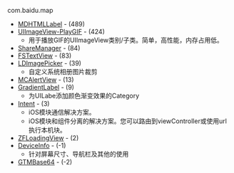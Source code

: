 com.baidu.map


- [MDHTMLLabel](https://github.com/mattdonnelly/MDHTMLLabel.git) - (489)
- [UIImageView-PlayGIF](https://github.com/yfme/UIImageView-PlayGIF.git) - (424)
    - 用于播放GIF的UIImageView类别/子类。简单，高性能，内存占用低。
- [ShareManager](https://github.com/imjerrybao/ShareManager.git) - (84)
- [FSTextView](https://github.com/lifution/FSTextView.git) - (83)
- [LDImagePicker](https://github.com/LazyDuan/LDImagePicker.git) - (39)
    - 自定义系统相册图片裁剪
- [MCAlertView](https://github.com/matthewcheok/MCAlertView.git) - (13)
- [GradientLabel](https://github.com/FinderTiwk/GradientLabel.git) - (9)
    - 为UILabe添加颜色渐变效果的Category
- [Intent](https://github.com/Jerry0523/Intent.git) - (3)
    - iOS模块通信解决方案。
    - iOS模块和组件分离的解决方案。您可以路由到viewController或使用url执行本机块。
- [ZFLoadingView](https://github.com/renzifeng/ZFLoadingView.git) - (2)
- [DeviceInfo](https://github.com/nhfc99/DeviceInfo.git) - (-1)
    - 针对屏幕尺寸、导航栏及其他的使用
- [GTMBase64](https://github.com/MxABC/GTMBase64.git) - (-2)